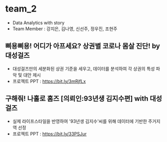 # team_2
- Data Analytics with story
- Team Member : 강지은, 김나영, 신선주, 정우진, 조현주

## 삐용삐용! 어디가 아프세요? 상권별 코로나 몸살 진단! by 대성걸즈
- 대성걸즈만의 세분화된 상권 기준을 세우고, 데이터를 분석하여 각 상권의 특성 파악 및 대안 제시
- 프로젝트 PPT : https://bit.ly/3mRjfLx

## 구해줘! 나홀로 홈즈 [의뢰인:93년생 김지수편] with 대성걸즈
- 실제 라이프스타일을 반영하여 '93년생 김지수'씨를 위해 데이터에 기반한 주거지역 선정
- 프로젝트 PPT : https://bit.ly/33PSJur
